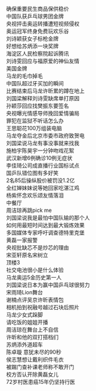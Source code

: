 确保重要民生商品保供稳价  
中国队获乒乓球男团金牌  
央视抨击奥运转播遭短视频侵权  
奥运冠军终身免费玩欢乐谷  
刘诗颖获女子标枪金牌  
好想给苏炳添一块奖牌  
海淀区人民检察院起诉腾讯  
刘诗雯回应与福原爱的神仙友情  
美国金牌  
马龙的毛巾掉毛  
中国队超过牙买加的瞬间  
比赛结束后马龙许昕累的蹲在地上  
刘国梁解释刘诗雯缺席单打原因  
孙颖莎回应找樊振东要签名  
央视曝光情感导师挽回爱情骗局  
罪犯在监狱不听话怎么办  
王思聪花100万组装电脑  
马龙夺金后北京市委市政府致贺电  
刘国梁说马龙有事没事就来找我  
施柏宇陈昊宇一分钟吻戏花絮  
武汉新增6例确诊10例无症状  
李佳琦公司成直播行业国标试点  
国乒队错位图有多好笑  
2名85后操纵股价被罚没1.2亿  
全红婵妹妹说等她回家吃湛江鸡  
杨紫怀念欢乐颂友情落泪  
中餐厅  
周洁琼再跳pick me  
刘国梁说我是最怕中国队输的那个人  
如何用最短时间达到最大锻炼效果  
多国媒体专家呼吁调查德特里克堡  
黄磊一家报警  
央视批缺芯不是炒芯的理由  
宋亚轩原名宋树立  
顶楼3  
社交电池很小是什么体验  
马龙奥运5金历史第一人  
刘国梁说日本为赢中国乒乓球很努力  
宋雨琦Lion舞台  
谢楠点评吴京许昕表情包  
相机拍到祝融号越过石块后照片  
马龙少女式跺脚  
请吃饭的姐姐开播  
周洁琼在舞台上不自信  
许昕和他的双打搭档们  
苏炳添外道超车  
陈卓璇 意犹未尽的90秒  
侯志慧想让戴利织件毛衣  
被踹门查补课老师称不敢开门  
校方否认开除黄磊女儿  
72岁村医患癌15年仍坚持行医  
